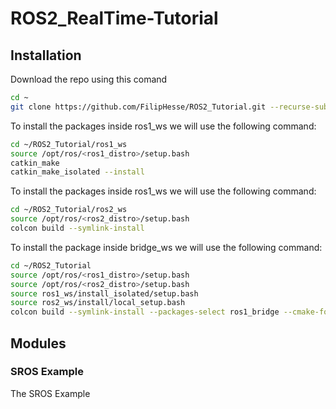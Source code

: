 # ROS2_RealTime-Tutorial

## Installation

Download the repo using this comand

```bash
cd ~
git clone https://github.com/FilipHesse/ROS2_Tutorial.git --recurse-submodules
```

To install the packages inside ros1_ws we will use the following command:

```bash
cd ~/ROS2_Tutorial/ros1_ws
source /opt/ros/<ros1_distro>/setup.bash
catkin_make
catkin_make_isolated --install
```
To install the packages inside ros1_ws we will use the following command:

```bash
cd ~/ROS2_Tutorial/ros2_ws
source /opt/ros/<ros2_distro>/setup.bash
colcon build --symlink-install
```

To install the package inside bridge_ws we will use the following command:

```bash
cd ~/ROS2_Tutorial
source /opt/ros/<ros1_distro>/setup.bash
source /opt/ros/<ros2_distro>/setup.bash
source ros1_ws/install_isolated/setup.bash
source ros2_ws/install/local_setup.bash
colcon build --symlink-install --packages-select ros1_bridge --cmake-force-configure
```

## Modules

### SROS Example

The SROS Example 


